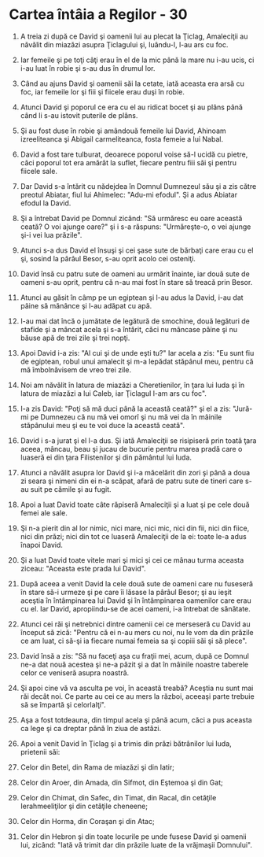 # Cartea &#238;nt&#226;ia a Regilor - 30

1. A treia zi după ce David şi oamenii lui au plecat la Ţiclag, Amaleciţii au năvălit din miazăzi asupra Ţiclagului şi, luându-l, l-au ars cu foc. 

2. Iar femeile şi pe toţi câţi erau în el de la mic până la mare nu i-au ucis, ci i-au luat în robie şi s-au dus în drumul lor. 

3. Când au ajuns David şi oamenii săi Ia cetate, iată aceasta era arsă cu foc, iar femeile lor şi fiii şi fiicele erau duşi în robie. 

4. Atunci David şi poporul ce era cu el au ridicat bocet şi au plâns până când li s-au istovit puterile de plâns. 

5. Şi au fost duse în robie şi amândouă femeile lui David, Ahinoam izreeliteanca şi Abigail carmeliteanca, fosta femeie a lui Nabal. 

6. David a fost tare tulburat, deoarece poporul voise să-l ucidă cu pietre, căci poporul tot era amărât la suflet, fiecare pentru fiii săi şi pentru fiicele sale. 

7. Dar David s-a întărit cu nădejdea în Domnul Dumnezeul său şi a zis către preotul Abiatar, fiul lui Ahimelec: "Adu-mi efodul". Şi a adus Abiatar efodul la David. 

8. Şi a întrebat David pe Domnul zicând: "Să urmăresc eu oare această ceată? O voi ajunge oare?" şi i s-a răspuns: "Urmăreşte-o, o vei ajunge şi-i vei lua prăzile". 

9. Atunci s-a dus David el însuşi şi cei şase sute de bărbaţi care erau cu el şi, sosind la pârâul Besor, s-au oprit acolo cei osteniţi. 

10. David însă cu patru sute de oameni au urmărit înainte, iar două sute de oameni s-au oprit, pentru că n-au mai fost în stare să treacă prin Besor. 

11. Atunci au găsit în câmp pe un egiptean şi l-au adus la David, i-au dat pâine să mănânce şi l-au adăpat cu apă. 

12. I-au mai dat încă o jumătate de legătură de smochine, două legături de stafide şi a mâncat acela şi s-a întărit, căci nu mâncase pâine şi nu băuse apă de trei zile şi trei nopţi. 

13. Apoi David i-a zis: "Al cui şi de unde eşti tu?" Iar acela a zis: "Eu sunt fiu de egiptean, robul unui amalecit şi m-a lepădat stăpânul meu, pentru că mă îmbolnăvisem de vreo trei zile. 

14. Noi am năvălit în latura de miazăzi a Cheretienilor, în ţara lui Iuda şi în latura de miazăzi a lui Caleb, iar Ţiclagul l-am ars cu foc". 

15. I-a zis David: "Poţi să mă duci până la această ceată?" şi el a zis: "Jură-mi pe Dumnezeu că nu mă vei omorî şi nu mă vei da în mâinile stăpânului meu şi eu te voi duce la această ceată". 

16. David i s-a jurat şi el l-a dus. Şi iată Amaleciţii se risipiseră prin toată ţara aceea, mâncau, beau şi jucau de bucurie pentru marea pradă care o luaseră ei din ţara Filistenilor şi din pământul lui Iuda. 

17. Atunci a năvălit asupra lor David şi i-a măcelărit din zori şi până a doua zi seara şi nimeni din ei n-a scăpat, afară de patru sute de tineri care s-au suit pe cămile şi au fugit. 

18. Apoi a luat David toate câte răpiseră Amaleciţii şi a luat şi pe cele două femei ale sale. 

19. Şi n-a pierit din al lor nimic, nici mare, nici mic, nici din fii, nici din fiice, nici din prăzi; nici din tot ce luaseră Amaleciţii de la ei: toate le-a adus înapoi David. 

20. Şi a luat David toate vitele mari şi mici şi cei ce mânau turma aceasta ziceau: "Aceasta este prada lui David". 

21. După aceea a venit David la cele două sute de oameni care nu fuseseră în stare să-i urmeze şi pe care îi lăsase la pârâul Besor; şi au ieşit aceştia în întâmpinarea lui David şi în întâmpinarea oamenilor care erau cu el. Iar David, apropiindu-se de acei oameni, i-a întrebat de sănătate. 

22. Atunci cei răi şi netrebnici dintre oamenii cei ce merseseră cu David au început să zică: "Pentru că ei n-au mers cu noi, nu le vom da din prăzile ce am luat, ci să-şi ia fiecare numai femeia sa şi copiii săi şi să plece". 

23. David însă a zis: "Să nu faceţi aşa cu fraţii mei, acum, după ce Domnul ne-a dat nouă acestea şi ne-a păzit şi a dat în mâinile noastre taberele celor ce veniseră asupra noastră. 

24. Şi apoi cine vă va asculta pe voi, în această treabă? Aceştia nu sunt mai răi decât noi. Ce parte au cei ce au mers la război, aceeaşi parte trebuie să se împartă şi celorlalţi". 

25. Aşa a fost totdeauna, din timpul acela şi până acum, căci a pus aceasta ca lege şi ca dreptar până în ziua de astăzi. 

26. Apoi a venit David în Ţiclag şi a trimis din prăzi bătrânilor lui Iuda, prietenii săi: 

27. Celor din Betel, din Rama de miazăzi şi din Iatir; 

28. Celor din Aroer, din Amada, din Sifmot, din Eştemoa şi din Gat; 

29. Celor din Chimat, din Safec, din Timat, din Racal, din cetăţile Ierahmeeliţilor şi din cetăţile cheneene; 

30. Celor din Horma, din Coraşan şi din Atac; 

31. Celor din Hebron şi din toate locurile pe unde fusese David şi oamenii lui, zicând: "Iată vă trimit dar din prăzile luate de la vrăjmaşii Domnului". 

